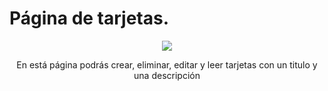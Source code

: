 # Página de tarjetas.

<div align="center">
  <img src="./public/Página.png">
  <p>En está página podrás crear, eliminar, editar y leer tarjetas con un titulo y una descripción</p>
</div>



